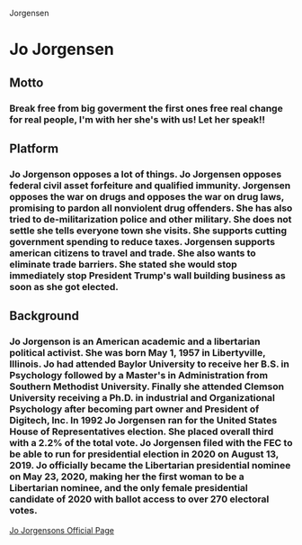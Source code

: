 Jorgensen
# Jo Jorgensen 

## Motto 
  ### Break free from big goverment the first ones free real change for real people, I'm with her she's with us! Let her speak!!

## Platform
### Jo Jorgenson opposes a lot of things. Jo Jorgensen opposes federal civil asset forfeiture and qualified immunity. Jorgensen opposes the war on drugs and opposes the war on drug laws, promising to pardon all nonviolent drug offenders. She has also tried to de-militarization police and other military. She does not settle she tells everyone town she visits. She supports cutting government spending to reduce taxes. Jorgensen supports american citizens to travel and trade. She also wants to eliminate trade barriers. She stated she would stop immediately stop President Trump's wall building business as soon as she got elected. 


## Background 
### Jo Jorgenson is an American academic and a libertarian political activist. She was born May 1, 1957 in Libertyville, Illinois. Jo had attended Baylor University to receive her B.S. in Psychology followed by a Master's in Administration from Southern Methodist University. Finally she attended Clemson University receiving a Ph.D. in industrial and Organizational Psychology after becoming part owner and President of Digitech, Inc. In 1992 Jo Jorgensen ran for the United States House of Representatives election. She placed overall third with a 2.2% of the total vote. Jo Jorgensen filed with the FEC to be able to run for presidential election in 2020 on August 13, 2019. Jo officially became the Libertarian presidential nominee on May 23, 2020, making her the first woman to be a Libertarian nominee, and the only female presidential candidate of 2020 with ballot access to over 270 electoral votes. 


[Jo Jorgensons Official Page](https://jo20.com)
